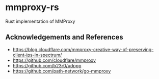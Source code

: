 # mmproxy-rs
Rust implementation of MMProxy

## Acknowledgements and References

- https://blog.cloudflare.com/mmproxy-creative-way-of-preserving-client-ips-in-spectrum/
- https://github.com/cloudflare/mmproxy
- https://github.com/b23r0/udppp
- https://github.com/path-network/go-mmproxy
